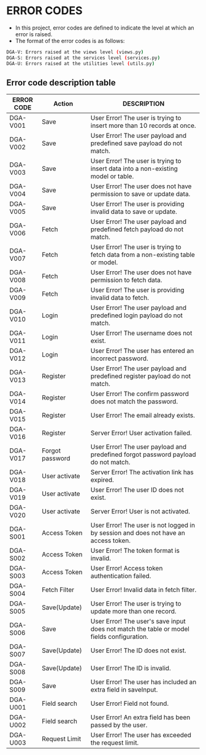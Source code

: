 # ERROR CODES

- In this project, error codes are defined to indicate the level at which an
  error is raised.
- The format of the error codes is as follows:

```bash
DGA-V: Errors raised at the views level (views.py)
DGA-S: Errors raised at the services level (services.py)
DGA-U: Errors raised at the utilities level (utils.py)
```

## Error code description table

| ERROR CODE | Action          | DESCRIPTION                                                                               |
|------------|-----------------|-------------------------------------------------------------------------------------------|
| DGA-V001   | Save            | User Error! The user is trying to insert more than 10 records at once.                    |
| DGA-V002   | Save            | User Error! The user payload and predefined save payload do not match.                    |
| DGA-V003   | Save            | User Error! The user is trying to insert data into a non-existing model or table.         |
| DGA-V004   | Save            | User Error! The user does not have permission to save or update data.                     |
| DGA-V005   | Save            | User Error! The user is providing invalid data to save or update.                         |
| DGA-V006   | Fetch           | User Error! The user payload and predefined fetch payload do not match.                   |
| DGA-V007   | Fetch           | User Error! The user is trying to fetch data from a non-existing table or model.          |
| DGA-V008   | Fetch           | User Error! The user does not have permission to fetch data.                              |
| DGA-V009   | Fetch           | User Error! The user is providing invalid data to fetch.                                  |
| DGA-V010   | Login           | User Error! The user payload and predefined login payload do not match.                   |
| DGA-V011   | Login           | User Error! The username does not exist.                                                  |
| DGA-V012   | Login           | User Error! The user has entered an incorrect password.                                   |
| DGA-V013   | Register        | User Error! The user payload and predefined register payload do not match.                |
| DGA-V014   | Register        | User Error! The confirm password does not match the password.                             |
| DGA-V015   | Register        | User Error! The email already exists.                                                     |
| DGA-V016   | Register        | Server Error! User activation failed.                                                     |
| DGA-V017   | Forgot password | User Error! The user payload and predefined forgot password payload do not match.         |
| DGA-V018   | User activate   | Server Error! The activation link has expired.                                            |
| DGA-V019   | User activate   | User Error! The user ID does not exist.                                                   |
| DGA-V020   | User activate   | Server Error! User is not activated.                                                      |
| DGA-S001   | Access Token    | User Error! The user is not logged in by session and does not have an access token.       |
| DGA-S002   | Access Token    | User Error! The token format is invalid.                                                  |                                                                                                                        |
| DGA-S003   | Access Token    | User Error! Access token authentication failed.                                           |
| DGA-S004   | Fetch Filter    | User Error! Invalid data in fetch filter.                                                 |
| DGA-S005   | Save(Update)    | User Error! The user is trying to update more than one record.                            |
| DGA-S006   | Save            | User Error! The user's save input does not match the table or model fields configuration. |
| DGA-S007   | Save(Update)    | User Error! The ID does not exist.                                                        |
| DGA-S008   | Save(Update)    | User Error! The ID is invalid.                                                            |
| DGA-S009   | Save            | User Error! The user has included an extra field in saveInput.                            |
| DGA-U001   | Field search    | User Error! Field not found.                                                              |
| DGA-U002   | Field search    | User Error! An extra field has been passed by the user.                                   |
| DGA-U003   | Request Limit   | User Error! The user has exceeded the request limit.                                      |
 